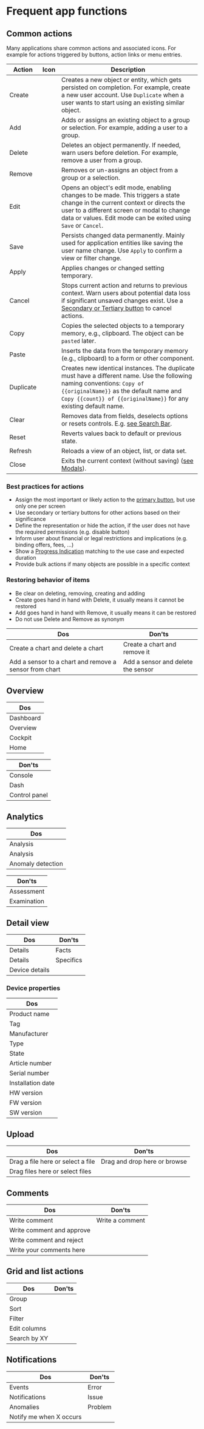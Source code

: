 # Frequent app functions

## Common actions

Many applications share common actions and associated icons. For example for actions triggered by buttons, action links or menu entries.

<!-- markdownlint-disable MD013 MD033 -->
| Action    | Icon                                          | Description             |
| ----------|-----------------------------------------------|-------------------------|
| Create    | <i class="icon-large element-plus"></i>       | Creates a new object or entity, which gets persisted on completion. For example, create a new user account. Use `Duplicate` when a user wants to start using an existing similar object. |
| Add       | <i class="icon-large element-plus"></i>       | Adds or assigns an existing object to a group or selection. For example, adding a user to a group. |
| Delete    | <i class="icon-large element-delete"></i>     | Deletes an object permanently. If needed, warn users before deletion. For example, remove a user from a group. |
| Remove    | <i class="icon-large element-delete"></i>     | Removes or un-assigns an object from a group or a selection. |
| Edit      | <i class="icon-large element-edit"></i>       | Opens an object's edit mode, enabling changes to be made. This triggers a state change in the current context or directs the user to a different screen or modal to change data or values. Edit mode can be exited using `Save` or `Cancel`. |
| Save      | <i class="icon-large element-save"></i>       | Persists changed data permanently. Mainly used for application entities like saving the user name change. Use `Apply` to confirm a view or filter change. |
| Apply     | <i class="icon-large element-state-tick"></i> | Applies changes or changed setting temporary. |
| Cancel    | <i class="icon-large element-cancel"></i>     | Stops current action and returns to previous context. Warn users about potential data loss if significant unsaved changes exist. Use a [Secondary or Tertiary button](../../components/buttons-menus/buttons.md) to cancel actions. |
| Copy      | <i class="icon-large element-copy"></i>       | Copies the selected objects to a temporary memory, e.g., clipboard. The object can be `pasted` later. |
| Paste     | <i class="icon-large element-paste"></i>      | Inserts the data from the temporary memory (e.g., clipboard) to a form or other component. |
| Duplicate | <i class="icon-large element-copy"></i>       | Creates new identical instances. The duplicate must have a different name. Use the following naming conventions: `Copy of {{originalName}}` as the default name and `Copy {{count}} of {{originalName}}` for any existing default name. |
| Clear     | <i class="icon-large element-cancel"></i>     | Removes data from fields, deselects options or resets controls. E.g. [see Search Bar](../../components/sorting-filtering/search-bar.md). |
| Reset     | <i class="icon-large element-undo"></i>       | Reverts values back to default or previous state. |
| Refresh   | <i class="icon-large element-refresh"></i>    | Reloads a view of an object, list, or data set. |
| Close     | <i class="icon-large element-cancel"></i>     | Exits the current context (without saving) ([see Modals](../../components/layout-navigation/modals.md)). |
<!-- markdownlint-enable MD013 MD033 -->

### Best practices for actions

- Assign the most important or likely action to the [primary button](../../components/buttons-menus/buttons.md), but use only one per screen
- Use secondary or tertiary buttons for other actions based on their significance
- Define the representation or hide the action, if the user does not have the required permissions (e.g. disable button)
- Inform user about financial or legal restrictions and implications (e.g. binding offers, fees, …)
- Show a [Progress Indication](../../components/progress-indication/progress-bar.md) matching to the use case and expected duration
- Provide bulk actions if many objects are possible in a specific context

### Restoring behavior of items

- Be clear on deleting, removing, creating and adding
- Create goes hand in hand with Delete, it usually means it cannot be restored
- Add goes hand in hand with Remove, it usually means it can be restored
- Do not use Delete and Remove as synonym

| Dos                                                    | Don'ts                             |
|--------------------------------------------------------|------------------------------------|
| Create a chart and delete a chart                      | Create a chart and remove it       |
| Add a sensor to a chart and remove a sensor from chart | Add a sensor and delete the sensor |

## Overview

| Dos       |
|-----------|
| Dashboard |
| Overview  |
| Cockpit   |
| Home      |

| Don'ts        |
|---------------|
| Console       |
| Dash          |
| Control panel |

## Analytics

| Dos               |
|-------------------|
| Analysis          |
| Analysis          |
| Anomaly detection |

| Don'ts      |
|-------------|
| Assessment  |
| Examination |

## Detail view

| Dos            | Don'ts    |
|----------------|-----------|
| Details        | Facts     |
| Details        | Specifics |
| Device details |           |

### Device properties

| Dos                |
|--------------------|
| Product name       |
| Tag                |
| Manufacturer       |
| Type               |
| State              |
| Article number     |
| Serial number      |
| Installation date  |
| HW version         |
| FW version         |
| SW version         |

## Upload

| Dos                               | Don'ts                       |
|-----------------------------------|------------------------------|
| Drag a file here or select a file | Drag and drop here or browse |
| Drag files here or select files   |                              |

## Comments

| Dos                        | Don'ts          |
|----------------------------|-----------------|
| Write comment              | Write a comment |
| Write comment and approve  |                 |
| Write comment and reject   |                 |
| Write your comments here   |                 |

## Grid and list actions

| Dos             | Don'ts                     |
|-----------------|----------------------------|
| Group           |                            |
| Sort            |                            |
| Filter          |                            |
| Edit columns    |                            |
| Search by XY    |                            |

## Notifications

| Dos                    | Don'ts             |
|-------------------------|--------------------|
| Events                  | Error              |
| Notifications           | Issue              |
| Anomalies               | Problem            |
| Notify me when X occurs |                    |
